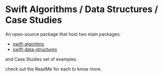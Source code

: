 # Swift Algorithms / Data Structures / Case Studies

An open-source package that host two main packages:

* [swift-algoritms](swift-algorithms/ReadMe.markdown)
* [swift-data-structures](swift-data-structures/ReadMe.markdown)

and Case Studies set of examples.

check out the ReadMe for each to know more.
